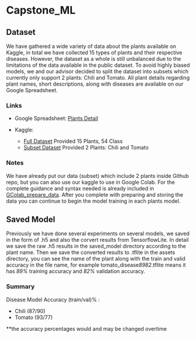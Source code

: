 # Capstone_ML

## Dataset 
We have gathered a wide variety of data about the plants available on Kaggle, in total we have collected 15 types of plants and their respective diseases. However, the dataset as a whole is still unbalanced due to the limitations of the data available in the public dataset. To avoid highly biased models, we and our advisor decided to split the dataset into subsets which currently only support 2 plants: Chili and Tomato. All plant details regarding plant names, short descriptions, along with diseases are available on our Google Spreadsheet.

### Links
* Google Spreadsheet: 
[Plants Detail](https://docs.google.com/spreadsheets/d/1obRxc-jtOfpJ0Ps-FyBmf4tMVE0eUovyHegHInBZg50/edit?hl=id#gid=1322000601)

* Kaggle:
    * [Full Dataset](https://www.kaggle.com/datasets/dimasirfan/added-plant-dataset)
    Provided 15 Plants, 54 Class
    * [Subset Dataset](https://www.kaggle.com/datasets/dimasirfan/plants-disease-dataset-subset)
    Provided 2 Plants: Chili and Tomato

### Notes
We have already put our data (subset) which include 2 plants inside Github repo, but you can also use our kaggle to use in Google Colab. For the complete guidance and syntax needed is already included in [GColab_prepare_data](https://github.com/C23-PS048/Capstone_ML/blob/main/GColab_prepare_data.ipynb). After you complete with preparing and storing the data you can continue to begin the model training in each plants model.

## Saved Model  
Previously we have done several experiments on several models, we saved in the form of .h5 and also the corvert results from TensorflowLite. In detail we save the raw .h5 results in the saved_model directory according to the plant name. Then we save the converted results to .tflite in the assets directory, you can see the name of the plant along with the train and valid accuracy in the file name, for example tomato_disease*8982*.tflite means it has *89%* training accuracy and *82%* validation accuracy. 

### Summary
Disease Model Accuracy (train/val)% :
* Chili (87/90)
* Tomato (93/77)

**the accuracy percentages would and may be changed overtime